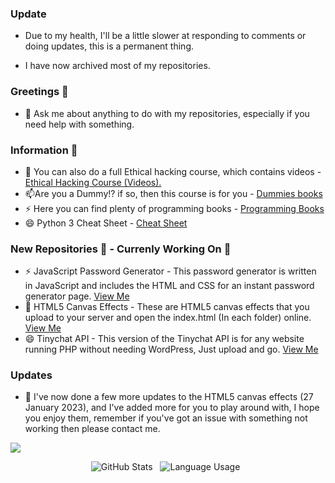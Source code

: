 ### Update 

 - Due to my health, I'll be a little slower at responding to comments or doing updates, this is a permanent thing.

 - I have now archived most of my repositories.


### Greetings 👋

 - 💬 Ask me about anything to do with my repositories, especially if you need help with something.
<!-- - 📫 You can find me @: <a href="http://stackoverflow.com/users/5774880/ruddernation-designs?tab=profile" target="_blank" title="Stack Overflow Profile">Stack Overflow</a>, <a href="https://www.youtube.com/channel/UCp9SX-9uNNxMX2KwV4XeBAA" target="_blank" title="YouTube">YouTube</a>, <a href="https://profiles.wordpress.org/ruddernationdesigns" target="_blank" title="WordPress">WordPress</a>, <a href="https://stackexchange.com/users/7615203/rudder?tab=accounts" target="_blank" title="Stack Exchange">Stack Exchange</a>.
 - ⚡Here are some other accounts of mine <a href="https://github.com/Ruddernation" target="_blank" title="Stack Exchange">@Ruddernation</a> & <a href="https://github.com/Tinychat" target="_blank" title="Tinychat">@Tinychat</a> -->
 
 ###  Information 🌱
 
 - 💬 You can also do a full Ethical hacking course, which contains videos - <a href="https://github.com/Ruddernation-Designs/Ethical_Hacking_Video_Course" target="_blank" title="Certified Ethical hacking course">Ethical Hacking Course (Videos).</a>
 - 📫Are you a Dummy!? if so, then this course is for you - <a href="https://github.com/Ruddernation-Designs/Dummies-PDF-books" target="_blank" title="Dummies Books">Dummies books</a>
 - ⚡ Here you can find plenty of programming books - <a href="https://github.com/Ruddernation-Designs/Programming_Books" target="_blank" title="Programming Books">Programming Books</a>
 - 😄 Python 3 Cheat Sheet - <a href="https://github.com/Ruddernation-Designs/python-cheat-sheet" target="_blank" title="Python 3 Cheat Sheet">Cheat Sheet</a>

### New Repositories 🔭 - Currenly Working On 🌱

- ⚡ JavaScript Password Generator  - This password generator is written in JavaScript and includes the HTML and CSS for an instant password generator page. <a href="https://github.com/Ruddernation-Designs/Password-Generator-JavaScript" target="_blank" title="Password Generator">View Me</a>
- 👯 HTML5 Canvas Effects  - These are HTML5 canvas effects that you upload to your server and open the index.html (In each folder) online. <a href="https://github.com/Ruddernation-Designs/Canvas-Effects" target="_blank" title="Canvas Effects">View Me</a>
- 😄 Tinychat API  - This version of the Tinychat API is for any website running PHP without needing WordPress, Just upload and go. <a href="https://github.com/Ruddernation-Designs/Tinychat-API" target="_blank" title="Tinychat API">View Me</a>

### Updates

 - 💬 I've now done a few more updates to the HTML5 canvas effects (27 January 2023), and I've added more for you to play around with, I hope you enjoy them, remember if you've got an issue with something not working then please contact me.


<a href="https://www.buymeacoffee.com/ruddernation"><img src="https://img.buymeacoffee.com/button-api/?text=Please buy me a coffee&emoji=&slug=ruddernation&button_colour=0011ff&font_colour=ffffff&font_family=Cookie&outline_colour=ffffff&coffee_colour=FFDD00" /></a>


<p align="center">
  <img alt="GitHub Stats" src="https://github-readme-stats.vercel.app/api?username=Ruddernation-Designs&count_private=true&theme=chartreuse-dark&show_icons=true&hide_border=true&hide_title=true&hide_rank=true"> &nbsp
  <img alt="Language Usage" src="https://github-readme-stats.vercel.app/api/top-langs/?username=Ruddernation-Designs&count_private=true&theme=chartreuse-dark&hide_border=true&layout=compact&langs_count=10"> &nbsp
</p>
<!--
**Ruddernation-Designs/Ruddernation-Designs** is a ✨ _special_ ✨ repository because its `README.md` (this file) appears on your GitHub profile.

Here are some ideas to get you started:

- 🔭 I’m currently working on ...
- 🌱 I’m currently learning ...
- 👯 I’m looking to collaborate on ...
- 🤔 I’m looking for help with ...
- 💬 Ask me about ...
- 📫 How to reach me: ...
- 😄 Pronouns: ...
- ⚡ Fun fact: ...
* Below is to show what lanuages I use the most.
![Rudder's Code](https://github-readme-stats.vercel.app/api/top-langs/?username=Ruddernation-Designs&theme=radical=true)
-->
<!-- ![Rudder's github stats](https://github-readme-stats.vercel.app/api?username=Ruddernation-Designs&theme=radical&show_icons=true)<br> -->

<!-- <a href="https://www.buymeacoffee.com/ruddernation" target="_blank"><img src="https://media.giphy.com/media/7ssLleBvWvESbx0BuG/giphy.gif" alt="Buy Me A Coffee" style="height: 180 !important;width: 180 !important;" ></a> -->

